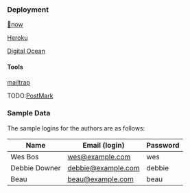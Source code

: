 ### Deployment
  [🔺now](https://kelly-food-reviews-reujioettx.now.sh/)

  [Heroku](https://stores-review.herokuapp.com/)

  [Digital Ocean]()

#### Tools
  [mailtrap](https://mailtrap.io)

  TODO:[PostMark](https://postmarkapp.com/)

### Sample Data

The sample logins for the authors are as follows:

|Name|Email (login)|Password|
|---|---|---|
|Wes Bos|wes@example.com|wes|
|Debbie Downer|debbie@example.com|debbie|
|Beau|beau@example.com|beau|



